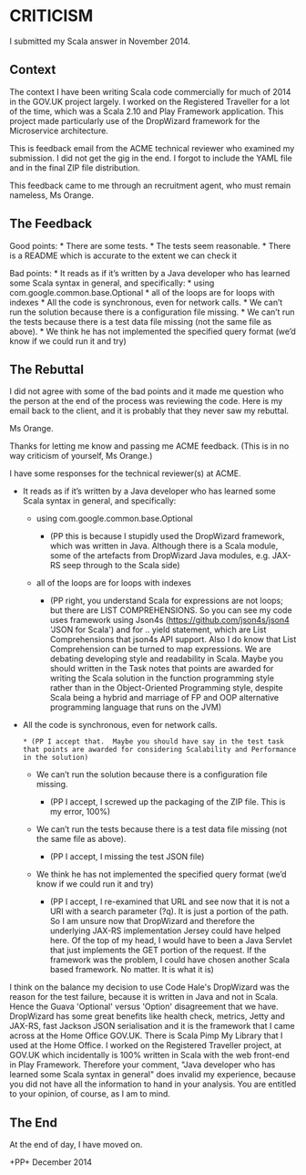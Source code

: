 CRITICISM
===========

I submitted my Scala answer in November 2014.

Context
---------

The context I have been writing Scala code commercially for much of 2014 in the GOV.UK project largely.
I worked on the Registered Traveller for a lot of the time, which was a Scala 2.10 and Play Framework application.
This project made particularly use of the DropWizard framework for the Microservice architecture.



This is feedback email from the ACME technical reviewer who examined my submission. I did not get the gig in the end.
I forgot to include the YAML file and in the final ZIP file distribution.

This feedback came to me through an recruitment agent, who must remain nameless, Ms Orange.

The Feedback
--------------


Good points:
    * There are some tests.
    * The tests seem reasonable.
    * There is a README which is accurate to the extent we can check it

Bad points:
    * It reads as if it’s written by a Java developer who has learned some Scala syntax in general, and specifically:
        * using com.google.common.base.Optional
        * all of the loops are for loops with indexes
    * All the code is synchronous, even for network calls.
        * We can’t run the solution because there is a configuration file missing.
        * We can’t run the tests because there is a test data file missing (not the same file as above).
        * We think he has not implemented the specified query format (we’d know if we could run it and try)


The Rebuttal
-------------

I did not agree with some of the bad points and it made me question who the person at the end of the process was reviewing the code.
Here is my email back to the client, and it is probably that they never saw my rebuttal.

Ms Orange.

Thanks for letting me know and passing me ACME feedback. (This is in no way criticism of yourself, Ms Orange.)

I have some responses for the technical reviewer(s) at ACME.


  * It reads as if it’s written by a Java developer who has learned some Scala syntax in general, and specifically:

    * using com.google.common.base.Optional

        * (PP this is because I stupidly used the DropWizard framework, which was written in Java. Although there is a Scala module, some of the artefacts from DropWizard Java modules, e.g. JAX-RS seep through to the Scala side)

    * all of the loops are for loops with indexes

        * (PP right, you understand Scala for expressions are not loops; but there are LIST COMPREHENSIONS. So you can see my code uses framework using Json4s (https://github.com/json4s/json4 'JSON for Scala') and for .. yield statement, which are List Comprehensions that json4s API support. Also I do know that List Comprehension can be turned to map expressions. We are debating developing style and readability in Scala. Maybe you should written in the Task notes that points are awarded for writing the Scala solution in the function programming style rather than in the Object-Oriented Programming style, despite Scala being a hybrid and marriage of FP and OOP alternative programming language that runs on the JVM)

  * All the code is synchronous, even for network calls.

        * (PP I accept that.  Maybe you should have say in the test task that points are awarded for considering Scalability and Performance in the solution)

    * We can’t run the solution because there is a configuration file missing.

        * (PP I accept, I screwed up the packaging of the ZIP file. This is my error, 100%)

    * We can’t run the tests because there is a test data file missing (not the same file as above).

        * (PP I accept, I missing the test JSON file)

    * We think he has not implemented the specified query format (we’d know if we could run it and try)

        * (PP I accept, I re-examined that URL and see now that it is not a URI with a search parameter (?q). It is just a portion of the path. So I am unsure now that DropWizard and therefore the underlying JAX-RS implementation Jersey could have helped here. Of the top of my head, I would have to been a Java Servlet that just implements the GET portion of the request. If the framework was the problem, I could have chosen another Scala based framework. No matter. It is what it is)


I think on the balance my decision to use Code Hale's DropWizard was the reason for the test failure, because it is written in Java and not in Scala. Hence the Guava 'Optional' versus 'Option' disagreement that we have. DropWizard has some great benefits like health check, metrics, Jetty and JAX-RS, fast Jackson JSON serialisation and it is the framework that I came across at the Home Office GOV.UK. There is Scala Pimp My Library that I used at the Home Office. I worked on the Registered Traveller project, at GOV.UK which incidentally is 100% written in Scala with the web front-end in Play Framework. Therefore your comment, "Java developer who has learned some Scala syntax in general" does invalid my experience, because you did not have all the information to hand in your analysis. You are entitled to your opinion, of course, as I am to mind.


The End
--------

At the end of day, I have moved on.


+PP+ December 2014
